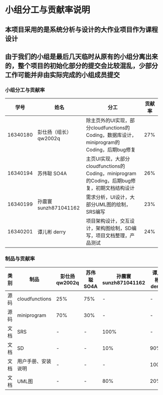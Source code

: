 ﻿# 小组分工与贡献率说明

## 本项目采用的是系统分析与设计的大作业项目作为课程设计

## 由于我们的小组是最后几天临时从原有的小组分离出来的，整个项目的初始化部分的提交会比较混乱，少部分工作可能并非由实际完成的小组成员提交

### 小组分工与贡献率

|学号    |姓名|分工|贡献率|
|--------|----|----|------|
|16340180|彭仕扬（组长）qw2002q|除主页外的UI实现，部分cloudfunctions的Coding，数据库设计，miniprogram的Coding，后期bug修复|27%|
|16340194|苏伟聪 SO4A|主页UI实现，大部分cloudfunctions的Coding，miniprogram的Coding，后期bug修复，初期文档结构设计|26%|
|16340199|孙震寰 sunzh871041162|需求分析，UI设计，大部分UML图的绘制，SRS编写|23%|
|16340201|谭儿彬 derry|项目架构设计，交互设计，架构图绘制，SD编写，项目文档整理，产品测试|24%|

### 制品与贡献率

|类别 |制品|彭仕扬qw2002q|苏伟聪SO4A|孙震寰sunzh871041162|谭儿彬derry|
|-|-|-|-|-|-|
|源码|cloudfunctions|25%|75%|-|-|
|源码|miniprogram|70%|30%|-|-|
|文档|SRS|-|-|100%|-|
|文档|SD|-|-|10%|90%|
|文档|用户手册、安装说明|-|-|-|100%|
|文档|UML图|-|-|80%|20%|

